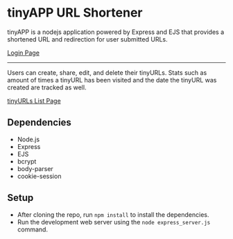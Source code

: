 # tinyAPP URL Shortener

tinyAPP is a nodejs application powered by Express and EJS that provides a shortened URL and redirection for user submitted URLs.

[Login Page](https://imgur.com/a/vZXFHv5)

-------

Users can create, share, edit, and delete their tinyURLs. Stats such as amount of times a tinyURL has been visited and the date the tinyURL was created are tracked as well.

[tinyURLs List Page](https://imgur.com/a/atuZPRL)

## Dependencies

- Node.js
- Express
- EJS
- bcrypt
- body-parser
- cookie-session

## Setup

- After cloning the repo, run `npm install` to install the dependencies. 
- Run the development web server using the `node express_server.js` command.